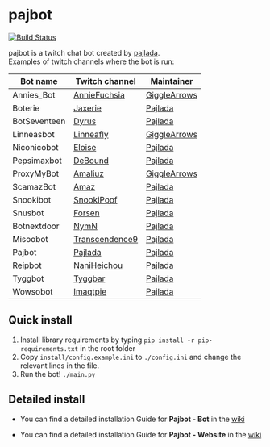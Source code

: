 # pajbot
[![Build Status](https://travis-ci.org/pajlada/pajbot.svg?branch=master)](https://travis-ci.org/pajlada/pajbot)

pajbot is a twitch chat bot created by [pajlada](http://twitch.tv/pajlada).  
Examples of twitch channels where the bot is run:

| Bot name  | Twitch channel | Maintainer |
| ---------- | ------ | ----- |
| Annies_Bot | [AnnieFuchsia](http://twitch.tv/anniefuchsia) | [GiggleArrows](http://twitch.tv/gigglearrows) |
| Boterie | [Jaxerie](http://www.twitch.tv/jaxerie) | [Pajlada](http://twitch.tv/pajlada) |
| BotSeventeen | [Dyrus](http://twitch.tv/tsm_dyrus) | [Pajlada](http://twitch.tv/pajlada) |
| Linneasbot | [Linneafly](http://twitch.tv/linneafly) | [GiggleArrows](http://twitch.tv/gigglearrows) |
| Niconicobot | [Eloise](http://twitch.tv/eloise_ailv) | [Pajlada](http://twitch.tv/pajlada) |
| Pepsimaxbot | [DeBound](http://www.twitch.tv/debound) | [Pajlada](http://twitch.tv/pajlada) |
| ProxyMyBot | [Amaliuz](http://twitch.tv/amaliuz) | [GiggleArrows](http://twitch.tv/gigglearrows) |
| ScamazBot | [Amaz](http://twitch.tv/amazhs) | [Pajlada](http://twitch.tv/pajlada) |
| Snookibot | [SnookiPoof](http://twitch.tv/snookipoof) | [Pajlada](http://twitch.tv/pajlada) |
| Snusbot | [Forsen](http://twitch.tv/forsenlol) | [Pajlada](http://twitch.tv/pajlada) |
| Botnextdoor | [NymN](http://twitch.tv/nymn_hs) | [Pajlada](http://twitch.tv/pajlada) |
| Misoobot | [Transcendence9](http://twitch.tv/transcendence9) | [Pajlada](http://twitch.tv/pajlada) |
| Pajbot | [Pajlada](http://twitch.tv/pajlada) | [Pajlada](http://twitch.tv/pajlada) |
| Reipbot | [NaniHeichou](http://twitch.tv/naniheichou) | [Pajlada](http://twitch.tv/pajlada) |
| Tyggbot | [Tyggbar](http://twitch.tv/tyggbar) | [Pajlada](http://twitch.tv/pajlada) |
| Wowsobot | [Imaqtpie](http://twitch.tv/imaqtpie) | [Pajlada](http://twitch.tv/pajlada) |

## Quick install

1. Install library requirements by typing `pip install -r pip-requirements.txt` in the root folder
2. Copy `install/config.example.ini` to `./config.ini` and change the relevant lines in the file.
3. Run the bot! `./main.py`

## Detailed install

* You can find a detailed installation Guide for **Pajbot - Bot** in the [wiki](https://github.com/pajlada/pajbot/wiki/Installation-Bot)

* You can find a detailed installation Guide for **Pajbot - Website** in the [wiki](https://github.com/pajlada/pajbot/wiki/Installation-Website)
